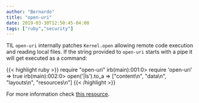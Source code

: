 ```yaml
---
author: "Bernardo"
title: "open-uri"
date: 2019-03-30T12:50:45-04:00
tags: ["ruby","security"]
---
```


TIL `open-uri` internally patches `Kernel.open` allowing remote code execution and reading local files.
If the string provided to `open-uri` starts with a pipe it will get executed as
a command:

{{< highlight ruby >}}
require "open-uri"
irb(main):001:0> require 'open-uri'
=> true
irb(main):002:0> open('|ls').to_a
=> ["content\n", "data\n", "layouts\n", "resources\n"]
{{< /highlight >}}

For more information check [this resource](https://sakurity.com/blog/2015/02/28/openuri.html).
